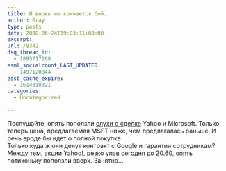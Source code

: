 ```yaml
---
title: И вновь не кончается бой…
author: Gray
type: posts
date: 2008-06-24T19:03:11+00:00
excerpt:
url: /9342
dsq_thread_id:
  - 1895717268
esml_socialcount_LAST_UPDATED:
  - 1497120844
essb_cache_expire:
  - 1614318321
categories:
  - Uncategorized

---
```








Послушайте, опять поползли <a href="http://www.techcrunch.com/2008/06/24/sources-microsoft-and-yahoo-talks-back-on/" target="_blank">слухи о сделке</a> Yahoo и Microsoft. Только теперь цена, предлагаемая MSFT ниже, чем предлагалась раньше. И речь вроде бы идет о полной покупке.  
Только куда ж они денут контракт с Google и гарантии сотрудникам?  
Между тем, акции Yahoo!, резко упав сегодня до 20.60, опять потихоньку поползли вверх. Занятно&#8230;